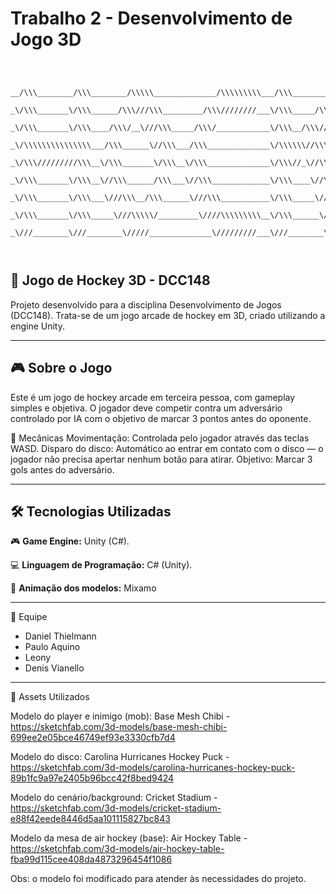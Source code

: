 # Trabalho 2 - Desenvolvimento de Jogo 3D

```



__/\\\________/\\\________/\\\\\______________/\\\\\\\\\___/\\\________/\\\___/\\\\\\\\\\\\\\\___/\\\________/\\\_        
 _\/\\\_______\/\\\______/\\\///\\\_________/\\\////////___\/\\\_____/\\\//___\/\\\///////////___\///\\\____/\\\/__       
  _\/\\\_______\/\\\____/\\\/__\///\\\_____/\\\/____________\/\\\__/\\\//______\/\\\________________\///\\\/\\\/____      
   _\/\\\\\\\\\\\\\\\___/\\\______\//\\\___/\\\______________\/\\\\\\//\\\______\/\\\\\\\\\\\__________\///\\\/______     
    _\/\\\/////////\\\__\/\\\_______\/\\\__\/\\\______________\/\\\//_\//\\\_____\/\\\///////_____________\/\\\_______    
     _\/\\\_______\/\\\__\//\\\______/\\\___\//\\\_____________\/\\\____\//\\\____\/\\\____________________\/\\\_______   
      _\/\\\_______\/\\\___\///\\\__/\\\______\///\\\___________\/\\\_____\//\\\___\/\\\____________________\/\\\_______  
       _\/\\\_______\/\\\_____\///\\\\\/_________\////\\\\\\\\\__\/\\\______\//\\\__\/\\\\\\\\\\\\\\\________\/\\\_______ 
        _\///________\///________\/////______________\/////////___\///________\///___\///////////////_________\///________



```
## 🏒 Jogo de Hockey 3D - DCC148

Projeto desenvolvido para a disciplina Desenvolvimento de Jogos (DCC148). Trata-se de um jogo arcade de hockey em 3D, criado utilizando a engine Unity.

---
## 🎮 Sobre o Jogo

Este é um jogo de hockey arcade em terceira pessoa, com gameplay simples e objetiva. O jogador deve competir contra um adversário controlado por IA com o objetivo de marcar 3 pontos antes do oponente.

🧠 Mecânicas
Movimentação: Controlada pelo jogador através das teclas WASD.
Disparo do disco: Automático ao entrar em contato com o disco — o jogador não precisa apertar nenhum botão para atirar.
Objetivo: Marcar 3 gols antes do adversário.

---
## 🛠️ Tecnologias Utilizadas

🎮 **Game Engine:** Unity (C#).

💻 **Linguagem de Programação:** C# (Unity).

🔧 **Animação dos modelos:** Mixamo


---

👥 Equipe

- Daniel Thielmann
- Paulo Aquino
- Leony
- Denis Vianello

 --- 
🧩 Assets Utilizados

Modelo do player e inimigo (mob):
Base Mesh Chibi - https://sketchfab.com/3d-models/base-mesh-chibi-699ee2e05bce46749ef93e3330cfb7d4

Modelo do disco:
Carolina Hurricanes Hockey Puck - https://sketchfab.com/3d-models/carolina-hurricanes-hockey-puck-89b1fc9a97e2405b96bcc42f8bed9424

Modelo do cenário/background:
Cricket Stadium - https://sketchfab.com/3d-models/cricket-stadium-e88f42eede8446d5aa101115827bc843

Modelo da mesa de air hockey (base):
Air Hockey Table - https://sketchfab.com/3d-models/air-hockey-table-fba99d115cee408da4873296454f1086

Obs: o modelo foi modificado para atender às necessidades do projeto.
